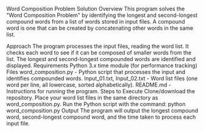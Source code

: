 Word Composition Problem Solution
Overview
This program solves the "Word Composition Problem" by identifying the longest and second-longest compound words from a list of words stored in input files. A compound word is one that can be created by concatenating other words in the same list.

Approach
The program processes the input files, reading the word list.
It checks each word to see if it can be composed of smaller words from the list.
The longest and second-longest compounded words are identified and displayed.
Requirements
Python 3.x
time module (for performance tracking)
Files
word_composition.py - Python script that processes the input and identifies compounded words.
Input_01.txt, Input_02.txt - Word list files (one word per line, all lowercase, sorted alphabetically).
README.md - Instructions for running the program.
Steps to Execute
Clone/download the repository.
Place your word list files in the same directory as word_composition.py.
Run the Python script with the command:
python word_composition.py
Output
The program will output the longest compound word, second-longest compound word, and the time taken to process each input file.
